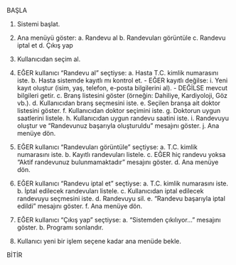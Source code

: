 BAŞLA

1. Sistemi başlat.
2. Ana menüyü göster:
      a. Randevu al
      b. Randevuları görüntüle
      c. Randevu iptal et
      d. Çıkış yap

3. Kullanıcıdan seçim al.

4. EĞER kullanıcı “Randevu al” seçtiyse:
      a. Hasta T.C. kimlik numarasını iste.
      b. Hasta sistemde kayıtlı mı kontrol et.
            - EĞER kayıtlı değilse:
                i. Yeni kayıt oluştur (isim, yaş, telefon, e-posta bilgilerini al).
            - DEĞİLSE mevcut bilgileri getir.
      c. Branş listesini göster (örneğin: Dahiliye, Kardiyoloji, Göz vb.).
      d. Kullanıcıdan branş seçmesini iste.
      e. Seçilen branşa ait doktor listesini göster.
      f. Kullanıcıdan doktor seçimini iste.
      g. Doktorun uygun saatlerini listele.
      h. Kullanıcıdan uygun randevu saatini iste.
      i. Randevuyu oluştur ve “Randevunuz başarıyla oluşturuldu” mesajını göster.
      j. Ana menüye dön.

5. EĞER kullanıcı “Randevuları görüntüle” seçtiyse:
      a. T.C. kimlik numarasını iste.
      b. Kayıtlı randevuları listele.
      c. EĞER hiç randevu yoksa “Aktif randevunuz bulunmamaktadır” mesajını göster.
      d. Ana menüye dön.

6. EĞER kullanıcı “Randevu iptal et” seçtiyse:
      a. T.C. kimlik numarasını iste.
      b. İptal edilecek randevuları listele.
      c. Kullanıcıdan iptal edilecek randevuyu seçmesini iste.
      d. Randevuyu sil.
      e. “Randevu başarıyla iptal edildi” mesajını göster.
      f. Ana menüye dön.

7. EĞER kullanıcı “Çıkış yap” seçtiyse:
      a. “Sistemden çıkılıyor...” mesajını göster.
      b. Programı sonlandır.

8. Kullanıcı yeni bir işlem seçene kadar ana menüde bekle.

BİTİR
